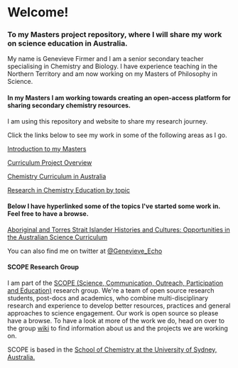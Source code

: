 <h1>Welcome!</h1>

<h3>To my Masters project repository, where I will share my work on science education in Australia.</h3>

My name is Genevieve Firmer and I am a senior secondary teacher specialising in Chemistry and Biology. I have experience teaching in the Northern Territory and am now working on my Masters of Philosophy in Science.

<h4>In my Masters I am working towards creating an open-access platform for sharing secondary chemistry resources. </h4>

I am using this repository and website to share my research journey. 

Click the links below to see my work in some of the following areas as I go.

[Introduction to my Masters](https://github.com/alintheopen/SCOPE/issues/8)

[Curriculum Project Overview](https://github.com/GFirmer/Chemistry-teacher/projects/1)

[Chemistry Curriculum in Australia](https://gfirmer.github.io/Chemistry-teacher/Chemistry-curriculum)

[Research in Chemistry Education by topic](https://gfirmer.github.io/Chemistry-teacher/Research-by-topic)

<h4>Below I have hyperlinked some of the topics I've started some work in. Feel free to have a browse.</h4>

<p><a href="https://gfirmer.github.io/Chemistry-teacher/ATSI-Science">Aboriginal and Torres Strait Islander Histories and Cultures: Opportunities in the Australian Science Curriculum</a></p>

<p>You can also find me on twitter at <a href="https://twitter.com/Genevieve_Echo">@Genevieve_Echo</a></p>

<h4>SCOPE Research Group</h4>

I am part of the [SCOPE (Science, Communication, Outreach, Participation and Education)](https://github.com/alintheopen/SCOPE) research group. We're a team of open source research students, post-docs and academics, who combine multi-disciplinary research and experience to develop better resources, practices and general approaches to science engagement. Our work is open source so please have a browse. To have a look at more of the work we do, head on over to the group [wiki](https://github.com/alintheopen/SCOPE/wiki) to find information about us and the projects we are working on.

SCOPE is based in the [School of Chemistry at the University of Sydney, Australia.](https://www.sydney.edu.au/science/schools/school-of-chemistry.html)
